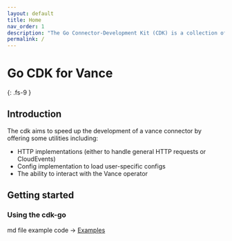 ```yaml
---
layout: default
title: Home
nav_order: 1
description: "The Go Connector-Development Kit (CDK) is a collection of Java packages to help you to build a new [Vance Connector][vc] in minutes."
permalink: /
---
```


# Go CDK for Vance
{: .fs-9 }

## Introduction

The cdk aims to speed up the development of a vance connector by offering some utilities including:
- HTTP implementations (either to handle general HTTP requests or CloudEvents)
- Config implementation to load user-specific configs
- The ability to interact with the Vance operator

## Getting started

### Using the cdk-go
md file example code -> [Examples][example]

[vc]: https://github.com/linkall-labs/vance-docs/blob/main/docs/concept.md
[example]: https://github.com/linkall-labs/vance-docs/blob/main/docs/example.md

